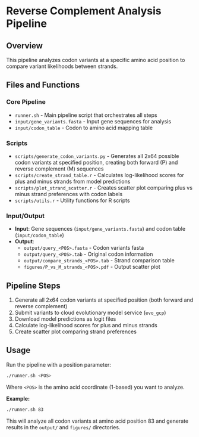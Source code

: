 # Reverse Complement Analysis Pipeline

## Overview
This pipeline analyzes codon variants at a specific amino acid position to compare variant likelihoods between strands.

## Files and Functions

### Core Pipeline
- `runner.sh` - Main pipeline script that orchestrates all steps
- `input/gene_variants.fasta` - Input gene sequences for analysis
- `input/codon_table` - Codon to amino acid mapping table

### Scripts
- `scripts/generate_codon_variants.py` - Generates all 2x64 possible codon variants at specified position, creating both forward (P) and reverse complement (M) sequences
- `scripts/create_strand_table.r` - Calculates log-likelihood scores for plus and minus strands from model predictions
- `scripts/plot_strand_scatter.r` - Creates scatter plot comparing plus vs minus strand preferences with codon labels
- `scripts/utils.r` - Utility functions for R scripts

### Input/Output
- **Input**: Gene sequences (`input/gene_variants.fasta`) and codon table (`input/codon_table`)
- **Output**: 
  - `output/query_<POS>.fasta` - Codon variants fasta
  - `output/query_<POS>.tab` - Original codon information
  - `output/compare_strands_<POS>.tab` - Strand comparison table
  - `figures/P_vs_M_strands_<POS>.pdf` - Output scatter plot

## Pipeline Steps
1. Generate all 2x64 codon variants at specified position (both forward and reverse complement)
2. Submit variants to cloud evolutionary model service (`evo_gcp`)
3. Download model predictions as logit files
4. Calculate log-likelihood scores for plus and minus strands
5. Create scatter plot comparing strand preferences

## Usage
Run the pipeline with a position parameter:
```bash
./runner.sh <POS>
```

Where `<POS>` is the amino acid coordinate (1-based) you want to analyze.

**Example:**
```bash
./runner.sh 83
```

This will analyze all codon variants at amino acid position 83 and generate results in the `output/` and `figures/` directories. 